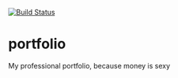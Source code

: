 [![Build Status](https://travis-ci.org/dvicklund/portfolio.svg)](https://travis-ci.org/dvicklund/portfolio)
# portfolio
My professional portfolio, because money is sexy
